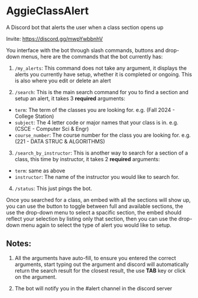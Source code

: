 # AggieClassAlert
A Discord bot that alerts the user when a class section opens up

Invite: https://discord.gg/mwpYwbbnhV

You interface with the bot through slash commands, buttons and drop-down menus, here are the commands that the bot currently has:

1. `/my_alerts`: This command does not take any argument, it displays the alerts you currently have setup, whether it is completed or ongoing. This is also where you edit or delete an alert

2. `/search`: This is the main search command for you to find a section and setup an alert, it takes 3 **required** arguments: 
 - `term`: The term of the classes you are looking for. e.g. (Fall 2024 - College Station)
 - `subject`: The 4 letter code or major names that your class is in. e.g. (CSCE - Computer Sci & Engr)
 - `course_number`: The course number for the class you are looking for. e.g. (221 - DATA STRUC & ALGORITHMS)

3. `/search_by_instructor`: This is another way to search for a section of a class, this time by instructor, it takes 2 **required** arguments:
 - `term`: same as above
 - `instructor`: The name of the instructor you would like to search for.

4. `/status`: This just pings the bot.

Once you searched for a class, an embed with all the sections will show up, you can use the button to toggle between full and available sections, the use the drop-down menu to select a spacific section, the embed should reflect your selection by listing only that section, then you can use the drop-down menu again to select the type of alert you would like to setup.

## Notes:
1. All the arguments have auto-fill, to ensure you entered the correct arguments, start typing out the argument and discord will automatically return the search result for the closest result, the use **TAB** key or click on the argument.

2. The bot will notify you in the #alert channel in the discord server
